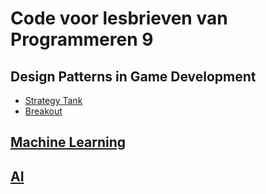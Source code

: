 # Code voor lesbrieven van Programmeren 9

## Design Patterns in Game Development

- [Strategy Tank](https://github.com/HR-CMGT/PRG09-design-patterns-strategy-tank)
- [Breakout](https://github.com/HR-CMGT/PRG09-design-patterns-breakout)

## [Machine Learning](https://github.com/HR-CMGT/PRG09-ML)

## [AI](https://github.com/HR-CMGT/PRG09-AI)
